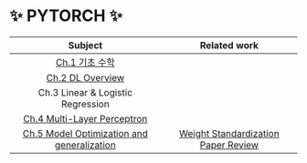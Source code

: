 # :sparkles: PYTORCH :sparkles:

|                                               Subject                                               |                                                                                         Related work                                                                                         |
| :-------------------------------------------------------------------------------------------------: | :------------------------------------------------------------------------------------------------------------------------------------------------------------------------------------------: |
|               [Ch.1 기초 수학](https://github.com/Chaewon-Leee/TIL/tree/main/DL/Ch.1)               |                                                                                                                                                                                              |
|              [Ch.2 DL Overview](https://github.com/Chaewon-Leee/TIL/tree/main/DL/Ch.2)              |                                                                                                                                                                                              |
|                                  Ch.3 Linear & Logistic Regression                                  |                                                                                                                                                                                              |
|        [Ch.4 Multi-Layer Perceptron](https://github.com/Chaewon-Leee/TIL/tree/main/DL/Ch.4)         |                                                                                                                                                                                              |
| [Ch.5 Model Optimization and generalization](https://github.com/Chaewon-Leee/TIL/tree/main/DL/Ch.5) | [Weight Standardization Paper Review](https://royal-tiger-88d.notion.site/Micro-Batch-Training-with-Batch-Channel-Normalization-and-Weight-Standardization-5a89a1d7a0c84e43a6f203a3ccc279c6) |
